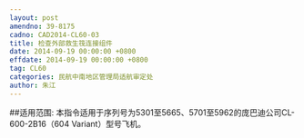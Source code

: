 ```yaml
---
layout: post
amendno: 39-8175
cadno: CAD2014-CL60-03
title: 检查外部救生筏连接组件
date: 2014-09-19 00:00:00 +0800
effdate: 2014-09-19 00:00:00 +0800
tag: CL60
categories: 民航中南地区管理局适航审定处
author: 朱江
---
```


##适用范围:
本指令适用于序列号为5301至5665、5701至5962的庞巴迪公司CL-600-2B16（604 Variant）型号飞机。

